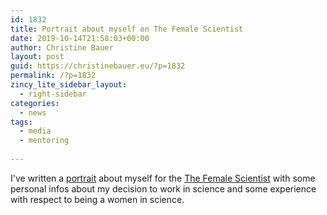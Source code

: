 ```yaml
---
id: 1832
title: Portrait about myself on The Female Scientist
date: 2019-10-14T21:58:03+00:00
author: Christine Bauer
layout: post
guid: https://christinebauer.eu/?p=1832
permalink: /?p=1832
zincy_lite_sidebar_layout:
  - right-sidebar
categories:
  - news
tags:
  - media
  - mentoring
  
---
```

I've written a <a href="https://thefemalescientist.com/portrait/christine-bauer/2348/meet-dr-christine-bauer-who-takes-a-human-centered-approach-in-researching-interactive-intelligent-systems/" rel="noopener noreferrer" target="_blank">portrait</a> about myself for the <a href="https://thefemalescientist.com" rel="noopener noreferrer" target="_blank">The Female Scientist</a> with some personal infos about my decision to work in science and some experience with respect to being a women in science.
